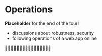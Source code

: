 # Operations

**Placeholder** for the end of the tour!

- discussions about robustness, security
- following operations of a web app online

🚧🚧🚧🚧🚧🚧🚧🚧🚧🚧🚧🚧🚧🚧🚧🚧

